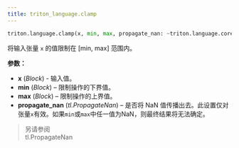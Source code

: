 ```yaml
---
title: triton_language.clamp
---
```


```python
triton.language.clamp(x, min, max, propagate_nan: ~triton.language.core.constexpr = <PROPAGATE_NAN.NONE: 0>)
```
 将输入张量 `x` 的值限制在 [min, max] 范围内。 

**参数：**

* **x** (*Block*) - 输入值。
* **min** (*Block*) – 限制操作的下界值。
* **max** (*Block*) – 限制操作的上界值。
* **propagate_nan** (*tl.PropagateNan*) – 是否将 NaN 值传播出去。此设置仅对张量`x`有效。如果`min`或`max`中任一值为NaN，则最终结果将无法确定。

> 另请参阅  
> tl.PropagateNan

